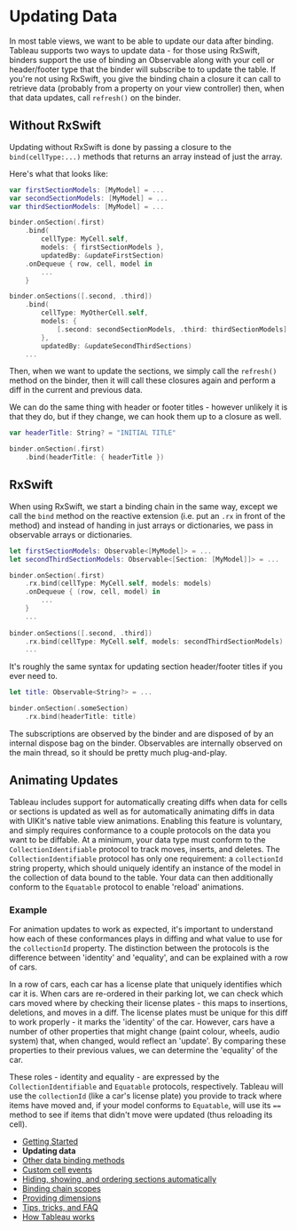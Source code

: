 #  Updating Data

In most table views, we want to be able to update our data after binding. Tableau supports two ways to update data - for those using RxSwift,
binders support the use of binding an Observable along with your cell or header/footer type that the binder will subscribe to to update the
table. If you're not using RxSwift, you give the binding chain a closure it can call to retrieve data (probably from a property on your view
controller) then, when that data updates, call `refresh()` on the binder.

## Without RxSwift

Updating without RxSwift is done by passing a closure to the `bind(cellType:...)` methods that returns an array instead of just the array.

Here's what that looks like:

```swift
var firstSectionModels: [MyModel] = ...
var secondSectionModels: [MyModel] = ...
var thirdSectionModels: [MyModel] = ...

binder.onSection(.first)
    .bind(
        cellType: MyCell.self, 
        models: { firstSectionModels }, 
        updatedBy: &updateFirstSection)
    .onDequeue { row, cell, model in
        ...
    }

binder.onSections([.second, .third])
    .bind(
        cellType: MyOtherCell.self, 
        models: {
            [.second: secondSectionModels, .third: thirdSectionModels]
        },
        updatedBy: &updateSecondThirdSections)
    ...
```

Then, when we want to update the sections, we simply call the `refresh()` method on the binder, then it will call these closures again and
perform a diff in the current and previous data.

We can do the same thing with header or footer titles - however unlikely it is that they do, but if they change, we can hook them up to a closure
as well.

```swift
var headerTitle: String? = "INITIAL TITLE"

binder.onSection(.first)
    .bind(headerTitle: { headerTitle })
```

## RxSwift

When using RxSwift, we start a binding chain in the same way, except we call the `bind` method on the reactive extension (i.e. put an `.rx` in
front of the method) and instead of handing in just arrays or dictionaries, we pass in observable arrays or dictionaries.

```swift
let firstSectionModels: Observable<[MyModel]> = ...
let secondThirdSectionModels: Observable<[Section: [MyModel]]> = ...

binder.onSection(.first)
    .rx.bind(cellType: MyCell.self, models: models)
    .onDequeue { (row, cell, model) in 
        ...
    }
    ...
    
binder.onSections([.second, .third])
    .rx.bind(cellType: MyCell.self, models: secondThirdSectionModels)
    ...
```
It's roughly the same syntax for updating section header/footer titles if you ever need to.

```swift
let title: Observable<String?> = ...

binder.onSection(.someSection)
    .rx.bind(headerTitle: title)
```

The subscriptions are observed by the binder and are disposed of by an internal dispose bag on the binder. Observables are internally 
observed on the main thread, so it should be pretty much plug-and-play.

## Animating Updates

Tableau includes support for automatically creating diffs when data for cells or sections is updated as well as for automatically animating diffs 
in data with UIKit's native table view animations. Enabling this feature is voluntary, and simply requires conformance to a couple protocols on
the data you want to be diffable. At a minimum, your data type must conform to the `CollectionIdentifiable` protocol to track moves, 
inserts, and deletes. The `CollectionIdentifiable` protocol has only one requirement: a `collectionId` string property, which should
uniquely identify an instance of the model in the collection of data bound to the table. Your data can then additionally conform to the
`Equatable` protocol to enable 'reload' animations.

### Example

For animation updates to work as expected, it's important to understand how each of these conformances plays in diffing and what value to
use for the `collectionId` property. The distinction between the protocols is the difference between 'identity' and 'equality', and can be 
explained with a row of cars.

In a row of cars, each car has a license plate that uniquely identifies which car it is. When cars are re-ordered in their parking lot, we can check
which cars moved where by checking their license plates - this maps to insertions, deletions, and moves in a diff. The license plates must be
unique for this diff to work properly - it marks the 'identity' of the car. However, cars have a number of other properties that might change (paint
colour, wheels, audio system) that, when changed, would reflect an 'update'. By comparing these properties to their previous values, we can 
determine the 'equality' of the car.

These roles - identity and equality - are expressed by the `CollectionIdentifiable` and `Equatable` protocols, respectively. Tableau will
use the `collectionId` (like a car's license plate) you provide to track where items have moved and, if your model conforms to `Equatable`, 
will use its `==` method to see if items that didn't move were updated (thus reloading its cell).

- [Getting Started](1-GettingStarted.md)
- **Updating data**
- [Other data binding methods](3-DataBindingMethods.md)
- [Custom cell events](4-CustomCellEvents)
- [Hiding, showing, and ordering sections automatically](5-SectionDisplayBehaviour.md)
- [Binding chain scopes](6-AdvancedBindingChains.md)
- [Providing dimensions](7-ProvidingDimensions.md)
- [Tips, tricks, and FAQ](8-TipsTricksFAQ.md)
- [How Tableau works](9-HowItWorks.md)
